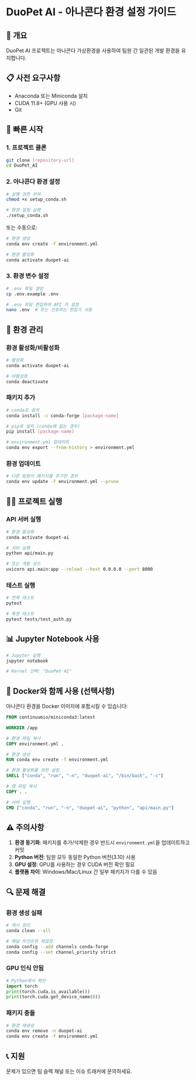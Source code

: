 # DuoPet AI - 아나콘다 환경 설정 가이드

## 🎯 개요
DuoPet AI 프로젝트는 아나콘다 가상환경을 사용하여 팀원 간 일관된 개발 환경을 유지합니다.

## 📋 사전 요구사항
- Anaconda 또는 Miniconda 설치
- CUDA 11.8+ (GPU 사용 시)
- Git

## 🚀 빠른 시작

### 1. 프로젝트 클론
```bash
git clone [repository-url]
cd DuoPet_AI
```

### 2. 아나콘다 환경 설정
```bash
# 실행 권한 부여
chmod +x setup_conda.sh

# 환경 설정 실행
./setup_conda.sh
```

또는 수동으로:
```bash
# 환경 생성
conda env create -f environment.yml

# 환경 활성화
conda activate duopet-ai
```

### 3. 환경 변수 설정
```bash
# .env 파일 생성
cp .env.example .env

# .env 파일 편집하여 API 키 설정
nano .env  # 또는 선호하는 편집기 사용
```

## 🔧 환경 관리

### 환경 활성화/비활성화
```bash
# 활성화
conda activate duopet-ai

# 비활성화
conda deactivate
```

### 패키지 추가
```bash
# conda로 설치
conda install -c conda-forge [package-name]

# pip로 설치 (conda에 없는 경우)
pip install [package-name]

# environment.yml 업데이트
conda env export --from-history > environment.yml
```

### 환경 업데이트
```bash
# 다른 팀원이 패키지를 추가한 경우
conda env update -f environment.yml --prune
```

## 🏃‍♂️ 프로젝트 실행

### API 서버 실행
```bash
# 환경 활성화
conda activate duopet-ai

# 서버 실행
python api/main.py

# 또는 개발 모드
uvicorn api.main:app --reload --host 0.0.0.0 --port 8000
```

### 테스트 실행
```bash
# 전체 테스트
pytest

# 특정 테스트
pytest tests/test_auth.py
```

## 📊 Jupyter Notebook 사용
```bash
# Jupyter 실행
jupyter notebook

# Kernel 선택: "DuoPet AI"
```

## 🐳 Docker와 함께 사용 (선택사항)
아나콘다 환경을 Docker 이미지에 포함시킬 수 있습니다:

```dockerfile
FROM continuumio/miniconda3:latest

WORKDIR /app

# 환경 파일 복사
COPY environment.yml .

# 환경 생성
RUN conda env create -f environment.yml

# 환경 활성화를 위한 설정
SHELL ["conda", "run", "-n", "duopet-ai", "/bin/bash", "-c"]

# 앱 파일 복사
COPY . .

# 서버 실행
CMD ["conda", "run", "-n", "duopet-ai", "python", "api/main.py"]
```

## ⚠️ 주의사항

1. **환경 동기화**: 패키지를 추가/삭제한 경우 반드시 `environment.yml`을 업데이트하고 커밋
2. **Python 버전**: 팀원 모두 동일한 Python 버전(3.10) 사용
3. **GPU 설정**: GPU를 사용하는 경우 CUDA 버전 확인 필요
4. **플랫폼 차이**: Windows/Mac/Linux 간 일부 패키지가 다를 수 있음

## 🔍 문제 해결

### 환경 생성 실패
```bash
# 캐시 정리
conda clean --all

# 채널 우선순위 재설정
conda config --add channels conda-forge
conda config --set channel_priority strict
```

### GPU 인식 안됨
```python
# Python에서 확인
import torch
print(torch.cuda.is_available())
print(torch.cuda.get_device_name(0))
```

### 패키지 충돌
```bash
# 환경 재생성
conda env remove -n duopet-ai
conda env create -f environment.yml
```

## 📞 지원
문제가 있으면 팀 슬랙 채널 또는 이슈 트래커에 문의하세요.